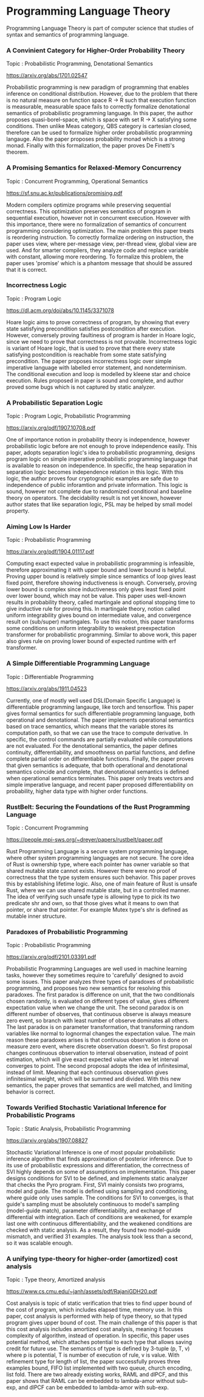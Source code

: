 # Programming Language Theory
Programming Language Theory is part of computer science that studies of syntax and semantics of programming language.

### A Convinient Category for Higher-Order Probability Theory

Topic : Probabilistic Programming, Denotational Semantics

<https://arxiv.org/abs/1701.02547>

Probabilistic programming is new paradigm of programming that enables inference on conditional distribution.
However, due to the problem that there is no natural measure on function space R -> R such that execution function is measurable, 
measurable space fails to correctly formalize denotational semantics of probabilistic programming language.
In this paper, the author proposes quasi-borel-space, which is space with set R -> X satisfying some conditions.
Then unlike Meas category, QBS category is cartesian closed, therefore can be used to formalize higher order probabilistic programming langauge.
Also the paper proposes probability monad which is a strong monad.
Finally with this formalization, the paper proves De Finetti's theorem.

### A Promising Semantics for Relaxed-Memory Concurrency

Topic : Concurrent Programming, Operational Semantics

<https://sf.snu.ac.kr/publications/promising.pdf>

Modern compilers optimize programs while preserving sequential correctness.
This optimization preserves semantics of program in sequential execution, however not in concurrent execution.
However with this importance, there were no formalization of semantics of concurrent programming considering optimization.
The main problem this paper treats is reordering instruction.
To correctly formalize ordering on instruction, the paper uses view, where per-message view, per-thread view, global view are used.
And for smarter compilers, they analyze code and replace variable with constant, allowing more reordering.
To formalize this problem, the paper uses 'promise' which is a phantom message that should be assured that it is correct.

### Incorrectness Logic

Topic : Program Logic

<https://dl.acm.org/doi/abs/10.1145/3371078>

Hoare logic aims to prove correctness of program, by showing that every state satisfying precondition satisfies postcondition after execution.
However, conversely proving faultiness of program is harder in Hoare logic, since we need to prove that correctness is not provable.
Incorrectness logic is variant of Hoare logic, that is used to prove that there every state satisfying postcondition is reachable from some state satisfying precondition.
The paper proposes incorrectness logic over simple imperative language with labelled error statement, and nondeterminism.
The conditional execution and loop is modelled by kleene star and choice execution.
Rules proposed in paper is sound and complete, and author proved some bugs which is not captured by static analyzer.

### A Probabilistic Separation Logic

Topic : Program Logic, Probabilistic Programming

<https://arxiv.org/pdf/1907.10708.pdf>

One of importance notion in probability theory is independence, however probabilistic logic before are not enough to prove
independence easily. This paper, adopts separation logic's idea to probabilistic programming, designs program logic on 
simple imperative probabilistic programming language that is available to reason on independence.
In specific, the heap separation in separation logic becomes independence relation in this logic.
With this logic, the author proves four cryptographic examples are safe due to independence of public inforamtion and private information.
This logic is sound, however not complete due to randomized conditional and baseline theory on operators.
The decidability result is not yet known, however author states that like separation logic, PSL may be helped by small model property.

### Aiming Low Is Harder

Topic : Probabilistic Programming

<https://arxiv.org/pdf/1904.01117.pdf>

Computing exact expected value in probabilistic programming is infeasible, therefore approximating it with upper bound and lower bound is helpful.
Proving upper bound is relatively simple since semantics of loop gives least fixed point, therefore showing inductiveness is enough.
Conversely, proving lower bound is complex since inductiveness only gives least fixed point over lower bound, which may not be value.
This paper uses well-known results in probability theory, called martingale and optional stopping time to give inductive rule for proving this.
In martingale theory, notion called uniform integrability gives bound on intermediate value, and convergence result on (sub/super) martingales.
To use this notion, this paper transforms some conditions on uniform integrability to weakest preexpectation transformer for probabilistic programming.
Similar to above work, this paper also gives rule on proving lower bound of expected runtime with erf transformer.

### A Simple Differentiable Programming Language

Topic : Differentiable Programming

<https://arxiv.org/abs/1911.04523>

Currently, one of mostly well used DSL(Domain Specific Language) is differentiable programming langauge, like torch and tensorflow. 
This paper gives formal semantics for such differentiable programming language, both operational and denotational. 
The paper implements operational semantics based on trace semantics, which means that the variable stores its computation path, so that
we can use the trace to compute derivative. In specific, the control commands are partially evaluated while computations are not evaluated.
For the denotational semantics, the paper defines continuity, differentiability, and smoothness on partial functions, and define complete
partial order on differentiable functions.
Finally, the paper proves that given semantics is adequate, that both operational and denotational semantics coincide and complete, that denotational semantics
is defined when operational semantics terminates.
This paper only treats vectors and simple imperative language, and recent paper proposed differentiability on probability, higher data type with higher order functions.

### RustBelt: Securing the Foundations of the Rust Programming Language

Topic : Concurrent Programming

<https://people.mpi-sws.org/~dreyer/papers/rustbelt/paper.pdf>

Rust Programming Language is a secure system programming language, where other system programming languages are not secure.
The core idea of Rust is ownership type, where each pointer has owner variable so that shared mutable state cannot exists.
However there were no proof of correctness that the type system ensures such behavior. This paper proves this by establishing lifetime logic.
Also, one of main feature of Rust is unsafe Rust, where we can use shared mutable state, but in a controlled manner.
The idea of verifying such unsafe type is allowing type to pick its two predicate shr and own, so that those gives what it means to
own that pointer, or share that pointer. For example Mutex type's shr is defined as mutable inner structure.

### Paradoxes of Probabilistic Programming

Topic : Probabilistic Programming

<https://arxiv.org/pdf/2101.03391.pdf>

Probabilistic Programming Languages are well used in machine learning tasks, however they sometimes require to 'carefully' designed to avoid some issues.
This paper analyzes three types of paradoxes of probabilistic programming, and proposes two new semantics for resolving this paradoxes.
The first paradox is difference on unit, that the two conditionals chosen randomly, is evaluated on different types of value, gives different expectation value
when we change the unit.
The second paradox is on different number of observes, that continuous observe is always measure zero event, so branch with least number of observe dominates all others.
The last paradox is on parameter transformation, that transforming random variables like normal to lognormal changes the expectation value.
The main reason these paradoxes arises is that continuous observation is done on measure zero event, where discrete observation doesn't.
So first proposal changes continuous observation to interval observation, instead of point estimation, which will give exact expected value when we let interval 
converges to point.
The second proposal adopts the idea of infinitesimal, instead of limit. Meaning that each continuous observation gives infinitesimal weight, which will be summed and divided.
With this new semantics, the paper proves that semantics are well matched, and limiting behavior is correct.

### Towards Verified Stochastic Variational Inference for Probabilistic Programs

Topic : Static Analysis, Probabilistic Programming

<https://arxiv.org/abs/1907.08827>

Stochastic Variational Inference is one of most popular probabilistic inference algorithm that finds approximation of posterior inference.
Due to its use of probabilistic expressions and differentiation, the correctness of SVI highly depends on some of assumptions on implementation.
This paper designs conditions for SVI to be defined, and implements static analyzer that checks the Pyro program.
First, SVI mainly consists two programs, model and guide. The model is defined using sampling and conditioning, where guide only uses sample.
The conditions for SVI to converges, is that guide's sampling must be absolutely continuous to model's sampling (model-guide match),
parameter differentiability, and exchange of differential with integration.
Each of conditions are weakened, for example last one with continuous differentiability, and the weakened conditions are checked with static analysis.
As a result, they found two model-guide mismatch, and verified 31 examples. The analysis took less than a second, so it was scalable enough.

### A unifying type-theory for higher-order (amortized) cost analysis

Topic : Type theory, Amortized analysis

<https://www.cs.cmu.edu/~janh/assets/pdf/RajaniGDH20.pdf>

Cost analysis is topic of static verification that tries to find upper bound of the cost of program, which includes elapsed time, memory use.
In this paper, cost analysis is performed with help of type theory, so that typed program gives upper bound of cost.
The main challenge of this paper is that this cost analysis includes amortized cost analysis, meaning it focuses complexity of algorithm, instead of operation.
In specific, this paper uses potential method, which attaches potential to each type that allows saving credit for future use.
The semantics of type is defined by 3-tuple (p, T, v) where p is potential, T is number of execution of rule, v is value.
With refinement type for length of list, the paper successfully proves three examples bound, FIFO list implemented with two queue, 
church encoding, list fold.
There are two already existing works, RAML and dlPCF, and this paper shows that RAML can be embedded to lambda-amor without sub-exp, and
dlPCF can be embedded to lambda-amor with sub-exp.
